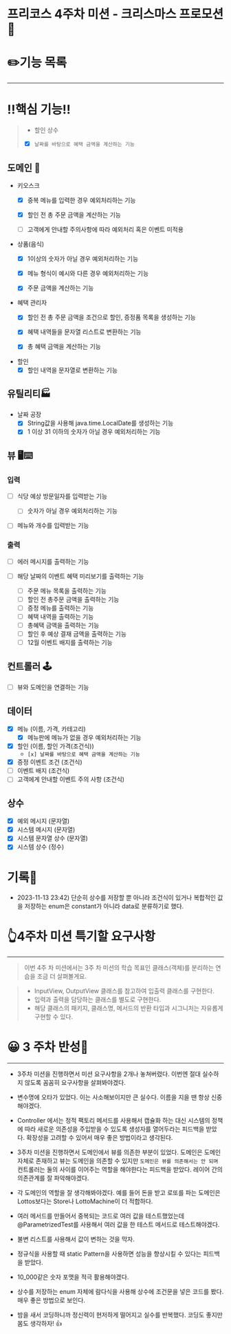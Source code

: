 # 프리코스 4주차 미션 - 크리스마스 프로모션🎄

# ✏️기능 목록

---

# ‼️핵심 기능‼️

> - 할인 상수
> - [x] `날짜를 바탕으로 혜택 금액을 계산하는 기능`

## 도메인 👤

- 키오스크
    - [x] 중복 메뉴를 입력한 경우 예외처리하는 기능
    - [x] 할인 전 총 주문 금액을 계산하는 기능
    - [ ] 고객에게 안내할 주의사항에 따라 예외처리 혹은 이벤트 미적용


- 상품(음식)
    - [x] 1이상의 숫자가 아닐 경우 예외처리하는 기능
    - [x] 메뉴 형식이 예시와 다른 경우 예외처리하는 기능
    - [x] 주문 금액을 계산하는 기능


- 혜택 관리자
    - [x] 할인 전 총 주문 금액을 조건으로 할인, 증정품 목록을 생성하는 기능
    - [x] 혜택 내역들을 문자열 리스트로 변환하는 기능
    - [x] 총 혜택 금액을 계산하는 기능


- 할인
    - [x] 할인 내역을 문자열로 변환하는 기능

## 유틸리티🏭

- 날짜 공장
    - [x] String값을 사용해 java.time.LocalDate를 생성하는 기능
    - [x] 1 이상 31 이하의 숫자가 아닐 경우 예외처리하는 기능

## 뷰 🖥️⌨️

### 입력

- [ ] 식당 예상 방문일자를 입력받는 기능
    - [ ] 숫자가 아닐 경우 예외처리하는 기능


- [ ] 메뉴와 개수를 입력받는 기능

### 출력

- [ ] 에러 메시지를 출력하는 기능


- [ ] 해당 날짜의 이벤트 혜택 미리보기를 출력하는 기능
    - [ ] 주문 메뉴 목록을 출력하는 기능
    - [ ] 할인 전 총주문 금액을 출력하는 기능
    - [ ] 증정 메뉴를 출력하는 기능
    - [ ] 혜택 내역을 출력하는 기능
    - [ ] 총혜택 금액을 출력하는 기능
    - [ ] 할인 후 예상 결재 금액을 출력하는 기능
    - [ ] 12월 이벤트 배지를 출력하는 기능

## 컨트롤러 🕹️

- [ ] 뷰와 도메인을 연결하는 기능

## 데이터

- [x] 메뉴 (이름, 가격, 카테고리)
    - [x] 메뉴판에 메뉴가 없을 경우 예외처리하는 기능
- [x] 할인 (이름, 할인 가격(조건식))
    - `[x] 날짜를 바탕으로 혜택 금액을 계산하는 기능`
- [x] 증정 이벤트 조건 (조건식)
- [ ] 이벤트 배지 (조건식)
- [ ] 고객에게 안내할 이벤트 주의 사항 (조건식)

## 상수

- [x] 예외 메시지 (문자열)
- [x] 시스템 메시지 (문자열)
- [x] 시스템 문자열 상수 (문자열)
- [x] 시스템 상수 (정수)

# 기록📝

- 2023-11-13 23:42) 단순히 상수를 저장할 뿐 아니라 조건식이 있거나 복합적인 값을 저장하는
  enum은 constant가 아니라 data로 분류하기로 했다.

# 👆4주차 미션 특기할 요구사항

---

> 이번 4주 차 미션에서는 3주 차 미션의 학습 목표인 클래스(객체)를 분리하는 연습을 조금 더 살펴볼게요.

> - InputView, OutputView 클래스를 참고하여 입출력 클래스를 구현한다.
> - 입력과 출력을 담당하는 클래스를 별도로 구현한다.
> - 해당 클래스의 패키지, 클래스명, 메서드의 반환 타입과 시그니처는 자유롭게 구현할 수 있다.

# 😀 3 주차 반성📕

---

- 3주차 미션을 진행하면서 미션 요구사항을 2개나 놓쳐버렸다. 이번엔 절대 실수하지 않도록 꼼꼼히 요구사항을 살펴봐야겠다.


- 변수명에 오타가 있었다. 이는 사소해보이지만 큰 실수다. 이름을 지을 땐 항상 신중해야겠다.


- Controller 에서는 정적 팩토리 메서드를 사용해서 캡슐화 하는 대신 시스템의 정책에 따라 새로운 의존성을 주입받을 수
  있도록 생성자를 열어두라는 피드백을 받았다. 확장성을 고려할 수 있어서 매우 좋은 방법이라고 생각된다.


- 3주차 미션을 진행하면서 도메인에서 뷰를 의존한 부분이 있었다. 도메인은 도메인 자체로 존재하고 뷰는 도메인을 의존할 수 있지만
  `도메인은 뷰를 의존해서는 안 되며` 컨트롤러는 둘의 사이를 이어주는 역할을 해야한다는 피드백을 받았다. 레이어 간의 의존관계를 잘
  파악해야겠다.


- 각 도메인의 역할을 잘 생각해봐야겠다. 예를 들어 돈을 받고 로또를 파는 도메인은 Lottos보다는 Store나 LottoMachine이 더 적합하다.


- 여러 메서드를 만들어서 중복되는 코드로 여러 값을 테스트했었는데
  @ParametrizedTest를 사용해서 여러 값을 한 테스트 메서드로 테스트해야겠다.


- 불변 리스트를 사용해서 값이 변하는 것을 막자.


- 정규식을 사용할 때 static Pattern을 사용하면 성능을 향상시킬 수 있다는 피드백을 받았다.


- 10_000같은 숫자 포맷을 적극 활용해야겠다.


- 상수를 저장하는 enum 자체에 람다식을 사용해 상수에 조건문을 넣은 코드를 봤다. 매우 좋은 방법으로 보인다.


- 밤을 새서 코딩하니까 정신력이 현저하게 떨어지고 실수를 반복했다. 코딩도 좋지만 몸도 생각하자! 👍